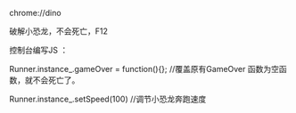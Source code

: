 chrome://dino

破解小恐龙，不会死亡，F12

控制台编写JS ：

Runner.instance_.gameOver = function(){};      //覆盖原有GameOver 函数为空函数，就不会死亡了。

Runner.instance_.setSpeed(100)         //调节小恐龙奔跑速度

